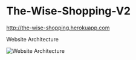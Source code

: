 # The-Wise-Shopping-V2
http://the-wise-shopping.herokuapp.com

Website Architecture


![Website Architecture](https://user-images.githubusercontent.com/62969043/156306079-74a0bc52-d78c-4e33-92f8-090862d8fbda.jpg)
